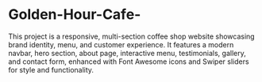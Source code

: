 # Golden-Hour-Cafe-
This project is a responsive, multi-section coffee shop website showcasing brand identity, menu, and customer experience. It features a modern navbar, hero section, about page, interactive menu, testimonials, gallery, and contact form, enhanced with Font Awesome icons and Swiper sliders for style and functionality.
